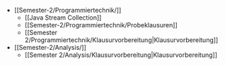 - [[Semester-2/Programmiertechnik/]]
	- [[Java Stream Collection]]
	- [[Semester-2/Programmiertechnik/Probeklausuren]]
	- [[Semester 2/Programmiertechnik/Klausurvorbereitung|Klausurvorbereitung]]
- [[Semester-2/Analysis/]]
	- [[Semester 2/Analysis/Klausurvorbereitung|Klausurvorbereitung]]